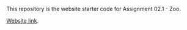 This repository is the website starter code for Assignment 02.1 - Zoo.

[Website link](http://idtprof.com/itse-2402/zoo-starter-code/).
